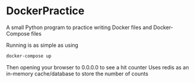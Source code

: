 # DockerPractice
A small Python program to practice writing Docker files and Docker-Compose files

Running is as simple as using
```bash
docker-compose up
```

Then opening your browser to 0.0.0.0 to see a hit counter
Uses redis as an in-memory cache/database to store the number of counts 

